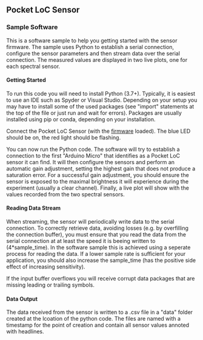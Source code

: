 ## Pocket LoC Sensor

### Sample Software
This is a software sample to help you getting started with the sensor firmware. The sample uses Python to establish a serial connection, configure the sensor parameters and then stream data over the serial connection. The measured values are displayed in two live plots, one for each spectral sensor.

#### Getting Started
To run this code you will need to install Python (3.7+). Typically, it is easiest to use an IDE such as Spyder or Visual Studio. Depending on your setup you may have to install some of the used packages (see "import" statements at the top of the file or just run and wait for errors). Packages are usually installed using pip or conda, depending on your installation.

Connect the Pocket LoC Sensor (with the [firmware](https://github.com/Pocket-LoC/Sensor/tree/main/Firmware) loaded). The blue LED should be on, the red light should be flashing.

You can now run the Python code. The software will try to establish a connection to the first "Arduino Micro" that identifies as a Pocket LoC sensor it can find. It will then configure the sensors and perform an automatic gain adjustment, setting the highest gain that does not produce a saturation error. For a successful gain adjustment, you should ensure the sensor is exposed to the maximal brightness it will experience during the experiment (usually a clear channel). Finally, a live plot will show with the values recorded from the two spectral sensors.

#### Reading Data Stream
When streaming, the sensor will periodically write data to the serial connection. To correctly retrieve data, avoiding losses (e.g. by overfilling the connection buffer), you must ensure that you read the data from the serial connection at at least the speed it is beeing written to (4*sample_time). In the software sample this is achieved using a seperate process for reading the data. If a lower sample rate is sufficient for your application, you should also increase the sample_time (has the positive side effect of increasing sensitivity).

If the input buffer overflows you will receive corrupt data packages that are missing leading or trailing symbols.

#### Data Output
The data received from the sensor is written to a .csv file in a "data" folder created at the lcoation of the python code. The files are named with a timestamp for the point of creation and contain all sensor values annoted with headlines. 
